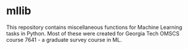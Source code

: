 # mllib
This repository contains miscellaneous functions for Machine Learning tasks in Python. Most of these were created for Georgia Tech OMSCS course 7641 - a graduate survey course in ML.
